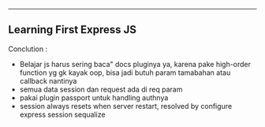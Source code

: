 ----
Learning First Express JS
----

Conclution : 
- Belajar js harus sering baca" docs pluginya ya, karena pake high-order function yg gk kayak oop, bisa jadi butuh param tamabahan atau callback nantinya
- semua data session dan request ada di req param
- pakai plugin passport untuk handling authnya
- session always resets when server restart, resolved by configure express session sequalize
